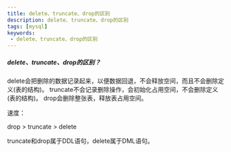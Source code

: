 ```yaml
---
title: delete、truncate、drop的区别
description: delete、truncate、drop的区别
tags: [mysql]
keywords:
 - delete、truncate、drop的区别
---
```


##### delete、truncate、drop的区别？
delete会把删除的数据记录起来，以便数据回退，不会释放空间，而且不会删除定义(表的结构)。
truncate不会记录删除操作，会初始化占用空间，不会删除定义(表的结构)。
drop会删除整张表，释放表占用空间。


速度：

drop > truncate > delete

truncate和drop属于DDL语句，delete属于DML语句。
